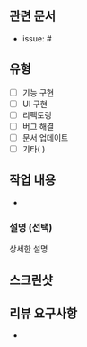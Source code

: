 <!--
제목은 `feat[#issue 번호]: 기능 구현 내용`으로 작성해 주세요
예시) feat[#Issue number]: 기능 구현
-->

## 관련 문서

- issue: #

## 유형

- [ ] 기능 구현
- [ ] UI 구현
- [ ] 리팩토링
- [ ] 버그 해결
- [ ] 문서 업데이트
- [ ] 기타( )

## 작업 내용

<!-- 작업한 내용을 카테고리와 함께 설명해주세요
ex) - [UI 구현] 간결하게 작성
-->

-

### 설명 (선택)

상세한 설명

## 스크린샷

<!-- Responsive viewer 사용하여 PC, Tablet, Mobile 사이즈를 한 장으로 캡쳐해주세요 -->

## 리뷰 요구사항

<!-- 리뷰어가 특별히 봐주었으면 하는 부분이 있다면 작성해주세요
ex) 메서드 XXX의 이름을 더 잘 짓고 싶은데 혹시 좋은 명칭이 있을까요?
-->

-

